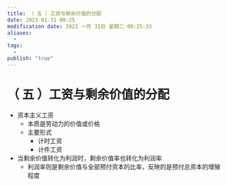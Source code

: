 ```yaml
---
title: （ 五 ）工资与剩余价值的分配
date: 2023-01-31 00:25
modification date: 2023 一月 31日 星期二 00:25:33
aliases:
  - 
tags:
  - 
publish: "true"
---
```


# （ 五 ）工资与剩余价值的分配

- 资本主义工资
	- 本质是劳动力的价值或价格
	- 主要形式
		- 计时工资
		- 计件工资
- 当剩余价值转化为利润时，剩余价值率也转化为利润率
	- 利润率则是剩余价值与全部预付资本的比率，反映的是预付总资本的增殖程度